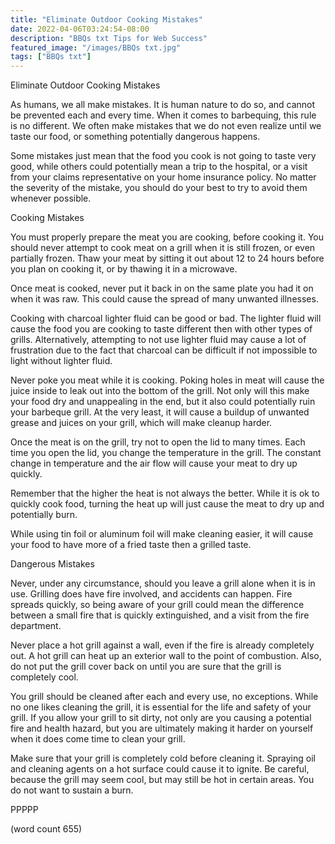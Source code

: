 ```yaml
---
title: "Eliminate Outdoor Cooking Mistakes"
date: 2022-04-06T03:24:54-08:00
description: "BBQs txt Tips for Web Success"
featured_image: "/images/BBQs txt.jpg"
tags: ["BBQs txt"]
---
```


Eliminate Outdoor Cooking Mistakes 

As humans, we all make mistakes. It is human nature to do so, and cannot be prevented each and every time. When it comes to barbequing, this rule is no different. We often make mistakes that we do not even realize until we taste our food, or something potentially dangerous happens.

Some mistakes just mean that the food you cook is not going to taste very good, while others could potentially mean a trip to the hospital, or a visit from your claims representative on your home insurance policy. No matter the severity of the mistake, you should do your best to try to avoid them whenever possible.

Cooking Mistakes

You must properly prepare the meat you are cooking, before cooking it. You should never attempt to cook meat on a grill when it is still frozen, or even partially frozen. Thaw your meat by sitting it out about 12 to 24 hours before you plan on cooking it, or by thawing it in a microwave.

Once meat is cooked, never put it back in on the same plate you had it on when it was raw. This could cause the spread of many unwanted illnesses. 

Cooking with charcoal lighter fluid can be good or bad. The lighter fluid will cause the food you are cooking to taste different then with other types of grills. Alternatively, attempting to not use lighter fluid may cause a lot of frustration due to the fact that charcoal can be difficult if not impossible to light without lighter fluid.

Never poke you meat while it is cooking. Poking holes in meat will cause the juice inside to leak out into the bottom of the grill.  Not only will this make your food dry and unappealing in the end, but it also could potentially ruin your barbeque grill. At the very least, it will cause a buildup of unwanted grease and juices on your grill, which will make cleanup harder.

Once the meat is on the grill, try not to open the lid to many times. Each time you open the lid, you change the temperature in the grill. The constant change in temperature and the air flow will cause your meat to dry up quickly.

Remember that the higher the heat is not always the better. While it is ok to quickly cook food, turning the heat up will just cause the meat to dry up and potentially burn.

While using tin foil or aluminum foil will make cleaning easier, it will cause your food to have more of a fried taste then a grilled taste.

Dangerous Mistakes

Never, under any circumstance, should you leave a grill alone when it is in use. Grilling does have fire involved, and accidents can happen. Fire spreads quickly, so being aware of your grill could mean the difference between a small fire that is quickly extinguished, and a visit from the fire department.

Never place a hot grill against a wall, even if the fire is already completely out. A hot grill can heat up an exterior wall to the point of combustion. Also, do not put the grill cover back on until you are sure that the grill is completely cool.

You grill should be cleaned after each and every use, no exceptions. While no one likes cleaning the grill, it is essential for the life and safety of your grill. If you allow your grill to sit dirty, not only are you causing a potential fire and health hazard, but you are ultimately making it harder on yourself when it does come time to clean your grill.

Make sure that your grill is completely cold before cleaning it. Spraying oil and cleaning agents on a hot surface could cause it to ignite. Be careful, because the grill may seem cool, but may still be hot in certain areas. You do not want to sustain a burn.

PPPPP

(word count 655)


